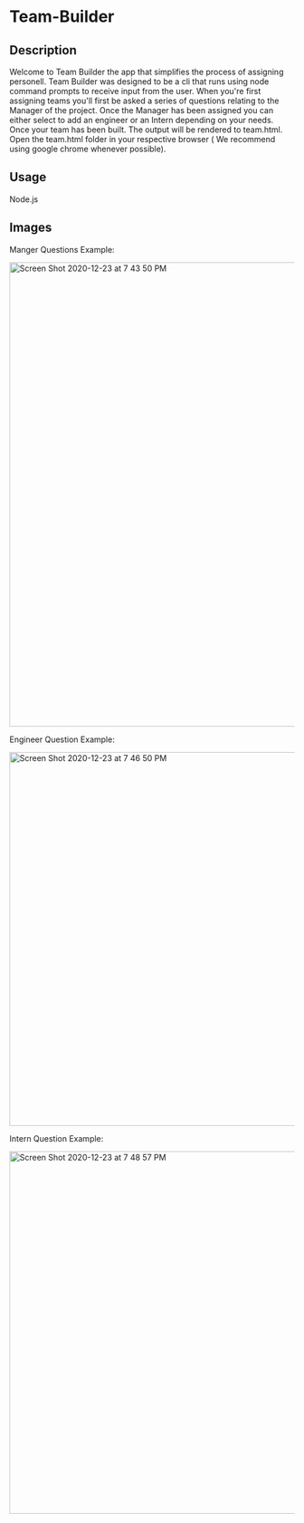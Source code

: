 # Team-Builder

## Description

Welcome to Team Builder the app that simplifies the process of assigning personell. Team Builder was designed to be a cli that runs using node command prompts to receive input from the user. When you're first assigning teams you'll first be asked a series of questions relating to the Manager of the project. Once the Manager has been assigned you can either select to add an engineer or an Intern depending on your needs. Once your team has been built. The output will be rendered to team.html. Open the team.html folder in your respective browser ( We recommend using google chrome whenever possible).

## Usage
Node.js

## Images
Manger Questions Example: 

<img width="820" alt="Screen Shot 2020-12-23 at 7 43 50 PM" src="https://user-images.githubusercontent.com/64443434/103046729-45c5e300-4557-11eb-9e6a-d9aa8a11c766.png">

Engineer Question Example: 

<img width="660" alt="Screen Shot 2020-12-23 at 7 46 50 PM" src="https://user-images.githubusercontent.com/64443434/103046868-b4a33c00-4557-11eb-9ea4-3b2c61ef8d55.png">

Intern Question Example: 

<img width="640" alt="Screen Shot 2020-12-23 at 7 48 57 PM" src="https://user-images.githubusercontent.com/64443434/103046939-f338f680-4557-11eb-82a1-0c966aa2bb3d.png">
